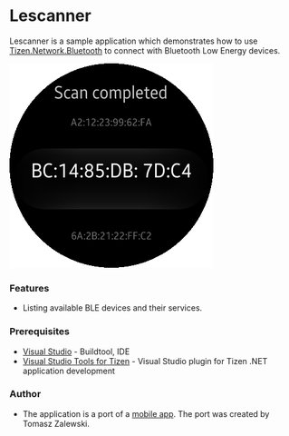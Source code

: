 # Lescanner
Lescanner is a sample application which demonstrates how to use [Tizen.Network.Bluetooth](https://developer.tizen.org/dev-guide/csapi/api/Tizen.Network.Bluetooth.html) to connect with Bluetooth Low Energy devices.

![Main page - overview](./screenshots/screenshot_1.png)

### Features
* Listing available BLE devices and their services.

### Prerequisites

* [Visual Studio](https://www.visualstudio.com/) - Buildtool, IDE
* [Visual Studio Tools for Tizen](https://developer.tizen.org/development/visual-studio-tools-tizen/installing-visual-studio-tools-tizen) - Visual Studio plugin for Tizen .NET application development

### Author
* The application is a port of a [mobile app](/../../tree/master/Mobile/Lescanner). The port was created by Tomasz Zalewski.
